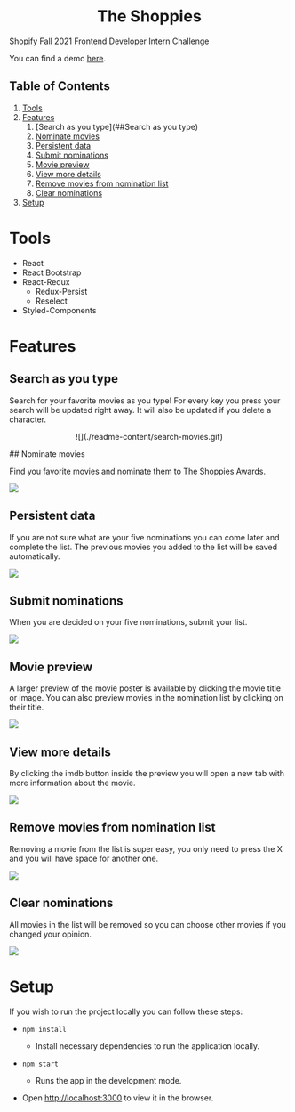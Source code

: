<h1 align="center"> The Shoppies </h1>

Shopify Fall 2021 Frontend Developer Intern Challenge

You can find a demo [here](https://therealshoppies.netlify.app/).
## Table of Contents

1. [Tools](#Tools)
2. [Features](#Features)
    1. [Search as you type](##Search as you type)
    2. [Nominate movies](#)
    3. [Persistent data](#)
    4. [Submit nominations](#)
    5. [Movie preview](#)
    6. [View more details](#)
    7. [Remove movies from nomination list](#)
    8. [Clear nominations](#)
3. [Setup](#Setup)
# Tools

+ React
+ React Bootstrap
+ React-Redux
    - Redux-Persist
    - Reselect
+ Styled-Components
# Features
## Search as you type

Search for your favorite movies as you type! For every key you press your search will be updated right away. It will also be updated if you delete a character.

<p align="center">![](./readme-content/search-movies.gif)</p>
## Nominate movies

Find you favorite movies and nominate them to The Shoppies Awards.

![](./readme-content/adding-movies.gif)
## Persistent data

If you are not sure what are your five nominations you can come later and complete the list. The previous movies you added to the list will be saved automatically.

![](./readme-content/persistent-data.gif)
## Submit nominations

When you are decided on your five nominations, submit your list.

![](./readme-content/submit-list.gif)
## Movie preview

A larger preview of the movie poster is available by clicking the movie title or image. You can also preview movies in the nomination list by clicking on their title.

![](./readme-content/preview-movie.gif)
## View more details

By clicking the imdb button inside the preview you will open a new tab with more information about the movie.

![](./readme-content/view-more.gif)
## Remove movies from nomination list

Removing a movie from the list is super easy, you only need to press the X and you will have space for another one.

![](./readme-content/remove-from-list.gif)
## Clear nominations

All movies in the list will be removed so you can choose other movies if you changed your opinion.

![](./readme-content/clear-list.gif)
# Setup

If you wish to run the project locally you can follow these steps:

+ `npm install`
  - Install necessary dependencies to run the application locally.
+ `npm start`

  - Runs the app in the development mode.
+ Open [http://localhost:3000](http://localhost:3000) to view it in the browser.